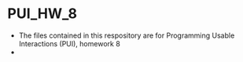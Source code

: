 # PUI_HW_8
 
- The files contained in this respository are for Programming Usable Interactions (PUI), homework 8
- 